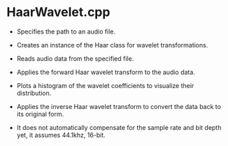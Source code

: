 # HaarWavelet.cpp

- Specifies the path to an audio file.
- Creates an instance of the Haar class for wavelet transformations.
- Reads audio data from the specified file.
- Applies the forward Haar wavelet transform to the audio data.
- Plots a histogram of the wavelet coefficients to visualize their distribution.
- Applies the inverse Haar wavelet transform to convert the data back to its original form.

- It does not automatically compensate for the sample rate and bit depth yet, it assumes 44.1khz, 16-bit.